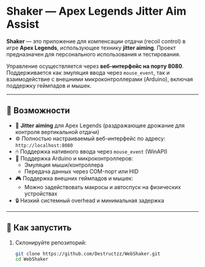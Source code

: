 # Shaker — Apex Legends Jitter Aim Assist

**Shaker** — это приложение для компенсации отдачи (recoil control) в игре **Apex Legends**, использующее технику **jitter aiming**. Проект предназначен для персонального использования и тестирования.

Управление осуществляется через **веб-интерфейс на порту 8080**. Поддерживается как эмуляция ввода через `mouse_event`, так и взаимодействие с внешними микроконтроллерами (Arduino), включая поддержку геймпадов и мышек.

---

## 🔧 Возможности

- 🎯 **Jitter aiming** для Apex Legends (раздражающее дрожание для контроля вертикальной отдачи)
- ⚙️ Полностью настраиваемый веб-интерфейс по адресу:  
  `http://localhost:8080`
- 🖱 Поддержка нативного ввода через `mouse_event` (WinAPI)
- 🔌 Поддержка Arduino и микроконтроллеров:
  - Эмуляция мыши/контроллера
  - Передача данных через COM-порт или HID
- 🎮 Поддержка внешних геймпадов и мышек:
  - Можно задействовать макросы и автоспуск на физических устройствах
- 🔒 Низкий системный overhead и минимальная задержка

---

## 🚀 Как запустить

1. Склонируйте репозиторий:
   ```bash
   git clone https://github.com/Destructzz/WebShaker.git
   cd WebShaker
